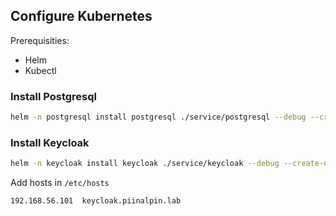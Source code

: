 ## Configure Kubernetes

Prerequisities:
- Helm
- Kubectl

### Install Postgresql
```bash
helm -n postgresql install postgresql ./service/postgresql --debug --create-namespace 
```

### Install Keycloak
```bash
helm -n keycloak install keycloak ./service/keycloak --debug --create-namespace 
```

Add hosts in `/etc/hosts`
```bash
192.168.56.101	keycloak.piinalpin.lab
```